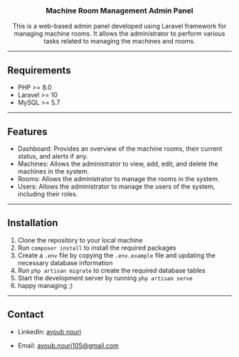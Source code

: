 <h3 align="center">Machine Room Management Admin Panel</h3>
<div align="center">
<p align="center">
This is a web-based admin panel developed using Laravel framework for managing machine rooms. It allows the administrator to perform various tasks related to managing the machines and rooms.
</p>
</div>

---
## Requirements

-   PHP >= 8.0
-   Laravel >= 10
-   MySQL >= 5.7

---
## Features

-   Dashboard: Provides an overview of the machine rooms, their current status, and alerts if any.
-   Machines: Allows the administrator to view, add, edit, and delete the machines in the system.
-   Rooms: Allows the administrator to manage the rooms in the system.
-   Users: Allows the administrator to manage the users of the system, including their roles.

---
## Installation

1.  Clone the repository to your local machine
2.  Run `composer install` to install the required packages
3.  Create a `.env` file by copying the `.env.example` file and updating the necessary database information
4.  Run `php artisan migrate` to create the required database tables
8.  Start the development server by running `php artisan serve`
9. happy managing ;)

---

## Contact

- LinkedIn: [ayoub nouri](https://www.linkedin.com/in/ayoub-nouri-73532a244/)

- Email: ayoub.nouri105@gmail.com
